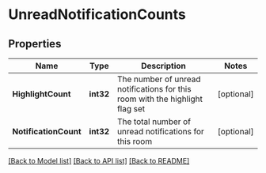 # UnreadNotificationCounts

## Properties

Name | Type | Description | Notes
------------ | ------------- | ------------- | -------------
**HighlightCount** | **int32** | The number of unread notifications for this room with the highlight flag set | [optional] 
**NotificationCount** | **int32** | The total number of unread notifications for this room | [optional] 

[[Back to Model list]](../README.md#documentation-for-models) [[Back to API list]](../README.md#documentation-for-api-endpoints) [[Back to README]](../README.md)


